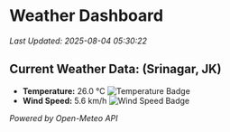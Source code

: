 
# Weather Dashboard

_Last Updated: 2025-08-04 05:30:22_

## Current Weather Data: (Srinagar, JK)
- **Temperature:** 26.0 °C ![Temperature Badge](https://img.shields.io/badge/Temperature-Medium%20Temp-green)
- **Wind Speed:** 5.6 km/h ![Wind Speed Badge](https://img.shields.io/badge/Wind%20Speed-Light%20Wind-blue)

*Powered by Open-Meteo API*
